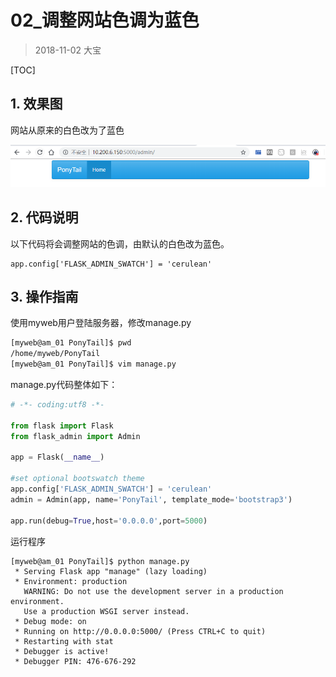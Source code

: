 # 02_调整网站色调为蓝色

> 2018-11-02  大宝

[TOC]

## 1. 效果图

网站从原来的白色改为了蓝色

![](pic/03.png)

## 2. 代码说明

以下代码将会调整网站的色调，由默认的白色改为蓝色。

```shell
app.config['FLASK_ADMIN_SWATCH'] = 'cerulean'
```

## 3. 操作指南

使用myweb用户登陆服务器，修改manage.py

```bash
[myweb@am_01 PonyTail]$ pwd
/home/myweb/PonyTail
[myweb@am_01 PonyTail]$ vim manage.py 
```

manage.py代码整体如下：

```python
# -*- coding:utf8 -*- 

from flask import Flask
from flask_admin import Admin

app = Flask(__name__)

#set optional bootswatch theme
app.config['FLASK_ADMIN_SWATCH'] = 'cerulean'
admin = Admin(app, name='PonyTail', template_mode='bootstrap3')

app.run(debug=True,host='0.0.0.0',port=5000)
```

运行程序

```shell
[myweb@am_01 PonyTail]$ python manage.py 
 * Serving Flask app "manage" (lazy loading)
 * Environment: production
   WARNING: Do not use the development server in a production environment.
   Use a production WSGI server instead.
 * Debug mode: on
 * Running on http://0.0.0.0:5000/ (Press CTRL+C to quit)
 * Restarting with stat
 * Debugger is active!
 * Debugger PIN: 476-676-292

```



